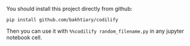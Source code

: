 You should install this project directly from github:

`pip install github.com/bakhtiary/codilify`

Then you can use it with `%%codilify random_filename.py` in any jupyter notebook cell.
